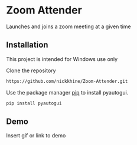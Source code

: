 
# Zoom Attender
Launches and joins a zoom meeting at a given time
## Installation

This project is intended for Windows use only

Clone the repository


```bash
https://github.com/nickkhine/Zoom-Attender.git
```

Use the package manager [pip](https://pip.pypa.io/en/stable/) to install pyautogui.

```bash
pip install pyautogui
```


## Demo

Insert gif or link to demo

